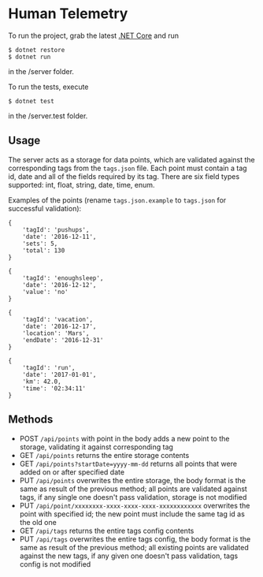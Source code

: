 Human Telemetry
===

To run the project, grab the latest [.NET Core](https://www.microsoft.com/net/core) and run
```
$ dotnet restore
$ dotnet run
```
in the /server folder.

To run the tests, execute
```
$ dotnet test
```
in the /server.test folder.


## Usage
The server acts as a storage for data points, which are validated against the corresponding tags from the `tags.json` file. Each point must contain a tag id, date and all of the fields required by its tag. There are six field types supported: int, float, string, date, time, enum.

Examples of the points (rename `tags.json.example` to `tags.json` for successful validation):
```
{
    'tagId': 'pushups',
    'date': '2016-12-11',
    'sets': 5,
    'total': 130
}
```
```
{
    'tagId': 'enoughsleep',
    'date': '2016-12-12',
    'value': 'no'
}
```
```
{
    'tagId': 'vacation',
    'date': '2016-12-17',
    'location': 'Mars',
    'endDate': '2016-12-31'
}
```
```
{
    'tagId': 'run',
    'date': '2017-01-01',
    'km': 42.0,
    'time': '02:34:11'
}
```

## Methods
* POST `/api/points` with point in the body adds a new point to the storage, validating it against corresponding tag
* GET `/api/points` returns the entire storage contents
* GET `/api/points?startDate=yyyy-mm-dd` returns all points that were added on or after specified date
* PUT `/api/points` overwrites the entire storage, the body format is the same as result of the previous method; all points are validated against tags, if any single one doesn't pass validation, storage is not modified
* PUT `/api/point/xxxxxxxx-xxxx-xxxx-xxxx-xxxxxxxxxxxx` overwrites the point with specified id; the new point must include the same tag id as the old one
* GET `/api/tags` returns the entire tags config contents
* PUT `/api/tags` overwrites the entire tags config, the body format is the same as result of the previous method; all existing points are validated against the new tags, if any given one doesn't pass validation, tags config is not modified

